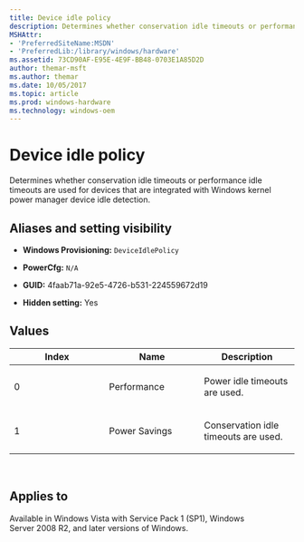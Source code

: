 ```yaml
---
title: Device idle policy
description: Determines whether conservation idle timeouts or performance idle timeouts are used for devices that are integrated with Windows kernel power manager device idle detection.
MSHAttr:
- 'PreferredSiteName:MSDN'
- 'PreferredLib:/library/windows/hardware'
ms.assetid: 73CD90AF-E95E-4E9F-BB48-0703E1A85D2D
author: themar-msft
ms.author: themar
ms.date: 10/05/2017
ms.topic: article
ms.prod: windows-hardware
ms.technology: windows-oem
---
```


# Device idle policy


Determines whether conservation idle timeouts or performance idle timeouts are used for devices that are integrated with Windows kernel power manager device idle detection.

## <span id="Aliases_and_setting_visibility"></span><span id="aliases_and_setting_visibility"></span><span id="ALIASES_AND_SETTING_VISIBILITY"></span>Aliases and setting visibility


-   **Windows Provisioning:** `DeviceIdlePolicy   `

-   **PowerCfg:** `N/A `

-   **GUID:** 4faab71a-92e5-4726-b531-224559672d19

-   **Hidden setting:** Yes

## <span id="Values"></span><span id="values"></span><span id="VALUES"></span>Values


<table>
<colgroup>
<col width="33%" />
<col width="33%" />
<col width="33%" />
</colgroup>
<thead>
<tr class="header">
<th>Index</th>
<th>Name</th>
<th>Description</th>
</tr>
</thead>
<tbody>
<tr class="odd">
<td><p>0</p></td>
<td><p>Performance</p></td>
<td><p>Power idle timeouts are used.</p></td>
</tr>
<tr class="even">
<td><p>1</p></td>
<td><p>Power Savings</p></td>
<td><p>Conservation idle timeouts are used.</p></td>
</tr>
</tbody>
</table>

 

## <span id="Applies_to"></span><span id="applies_to"></span><span id="APPLIES_TO"></span>Applies to


Available in Windows Vista with Service Pack 1 (SP1), Windows Server 2008 R2, and later versions of Windows.

